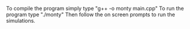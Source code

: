 To compile the program simply type "g++ -o monty main.cpp"
To run the program type "./monty"
Then follow the on screen prompts to run the simulations.